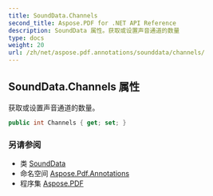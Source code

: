```yaml
---
title: SoundData.Channels
second_title: Aspose.PDF for .NET API Reference
description: SoundData 属性。获取或设置声音通道的数量
type: docs
weight: 20
url: /zh/net/aspose.pdf.annotations/sounddata/channels/
---
```

## SoundData.Channels 属性

获取或设置声音通道的数量。

```csharp
public int Channels { get; set; }
```

### 另请参阅

* 类 [SoundData](../)
* 命名空间 [Aspose.Pdf.Annotations](../../../aspose.pdf.annotations/)
* 程序集 [Aspose.PDF](../../../)